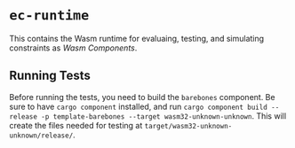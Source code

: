 # `ec-runtime`

This contains the Wasm runtime for evaluaing, testing, and simulating constraints as *Wasm Components*.

## Running Tests

Before running the tests, you need to build the `barebones` component. Be sure to have `cargo component` installed, and run `cargo component build --release -p template-barebones --target wasm32-unknown-unknown`. This will create the files needed for testing at `target/wasm32-unknown-unknown/release/`.
